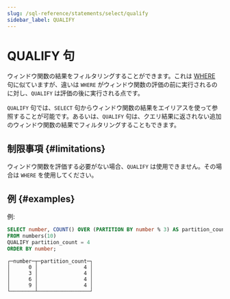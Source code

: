 ```yaml
---
slug: /sql-reference/statements/select/qualify
sidebar_label: QUALIFY
---
```



# QUALIFY 句

ウィンドウ関数の結果をフィルタリングすることができます。これは [WHERE](../../../sql-reference/statements/select/where.md) 句に似ていますが、違いは `WHERE` がウィンドウ関数の評価の前に実行されるのに対し、`QUALIFY` は評価の後に実行される点です。

`QUALIFY` 句では、`SELECT` 句からウィンドウ関数の結果をエイリアスを使って参照することが可能です。あるいは、`QUALIFY` 句は、クエリ結果に返されない追加のウィンドウ関数の結果でフィルタリングすることもできます。

## 制限事項 {#limitations}

ウィンドウ関数を評価する必要がない場合、`QUALIFY` は使用できません。その場合は `WHERE` を使用してください。

## 例 {#examples}

例:

``` sql
SELECT number, COUNT() OVER (PARTITION BY number % 3) AS partition_count
FROM numbers(10)
QUALIFY partition_count = 4
ORDER BY number;
```

``` text
┌─number─┬─partition_count─┐
│      0 │               4 │
│      3 │               4 │
│      6 │               4 │
│      9 │               4 │
└────────┴─────────────────┘
```
